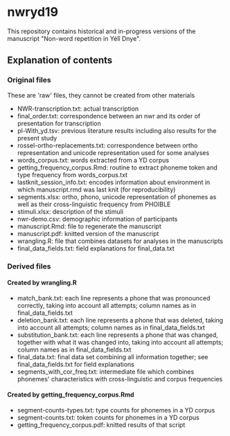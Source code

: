 # nwryd19

This repository contains historical and in-progress versions of the manuscript "Non-word repetition in Yélî Dnye". 

## Explanation of contents

### Original files

These are 'raw' files, they cannot be created from other materials

- NWR-transcription.txt: actual transcription
- final_order.txt: correspondence between an nwr and its order of presentation for transcription
- pl-With_yd.tsv: previous literature results including also results for the present study
- rossel-ortho-replacements.txt: correspondence between ortho representation and unicode representation used for some analyses
- words_corpus.txt: words extracted from a YD corpus
- getting_frequency_corpus.Rmd: routine to extract phoneme token and type frequency from words_corpus.txt
- lastknit_session_info.txt: encodes information about environment in which manuscript.rmd was last knit (for reproducibility)
- segments.xlsx: ortho, phono, unicode representation of phonemes as well as their cross-linguistic frequency from PHOIBLE
- stimuli.xlsx: description of the stimuli
- nwr-demo.csv: demographic information of participants
- manuscript.Rmd: file to regenerate the manuscript
- manuscript.pdf: knitted version of the manuscript
- wrangling.R: file that combines datasets for analyses in the manuscripts
- final_data_fields.txt: field explanations for final_data.txt

### Derived files


#### Created by wrangling.R

- match_bank.txt: each line represents a phone that was pronounced correctly, taking into account all attempts; column names as in final_data_fields.txt
- deletion_bank.txt: each line represents a phone that was deleted, taking into account all attempts; column names as in final_data_fields.txt
- substitution_bank.txt: each line represents a phone that was changed, together with what it was changed into, taking into account all attempts; column names as in final_data_fields.txt
- final_data.txt: final data set combining all information together; see final_data_fields.txt for field explanations
- segments_with_cor_freq.txt: intermediate file which combines phonemes' characteristics with cross-linguistic and corpus frequencies

#### Created by getting_frequency_corpus.Rmd

- segment-counts-types.txt: type counts for phonemes in a YD corpus
- segment-counts.txt: token counts for phonemes in a YD corpus
- getting_frequency_corpus.pdf: knitted results of that script

